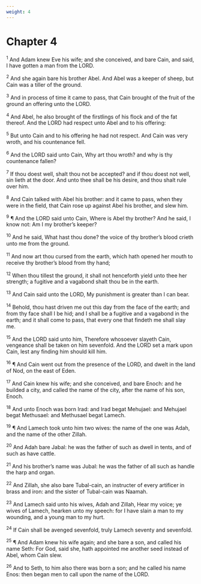 ```yaml
---
weight: 4
---
```


# Chapter 4

<sup>1</sup> And Adam knew Eve his wife; and she conceived, and bare Cain, and said, I have gotten a man from the LORD. 

<sup>2</sup> And she again bare his brother Abel. And Abel was a keeper of sheep, but Cain was a tiller of the ground. 

<sup>3</sup> And in process of time it came to pass, that Cain brought of the fruit of the ground an offering unto the LORD. 

<sup>4</sup> And Abel, he also brought of the firstlings of his flock and of the fat thereof. And the LORD had respect unto Abel and to his offering: 

<sup>5</sup> But unto Cain and to his offering he had not respect. And Cain was very wroth, and his countenance fell. 

<sup>6</sup> And the LORD said unto Cain, Why art thou wroth? and why is thy countenance fallen? 

<sup>7</sup> If thou doest well, shalt thou not be accepted? and if thou doest not well, sin lieth at the door. And unto thee shall be his desire, and thou shalt rule over him. 

<sup>8</sup> And Cain talked with Abel his brother: and it came to pass, when they were in the field, that Cain rose up against Abel his brother, and slew him. 

<sup>9</sup> ¶ And the LORD said unto Cain, Where is Abel thy brother? And he said, I know not: Am I my brother’s keeper? 

<sup>10</sup> And he said, What hast thou done? the voice of thy brother’s blood crieth unto me from the ground. 

<sup>11</sup> And now art thou cursed from the earth, which hath opened her mouth to receive thy brother’s blood from thy hand; 

<sup>12</sup> When thou tillest the ground, it shall not henceforth yield unto thee her strength; a fugitive and a vagabond shalt thou be in the earth. 

<sup>13</sup> And Cain said unto the LORD, My punishment is greater than I can bear. 

<sup>14</sup> Behold, thou hast driven me out this day from the face of the earth; and from thy face shall I be hid; and I shall be a fugitive and a vagabond in the earth; and it shall come to pass, that every one that findeth me shall slay me. 

<sup>15</sup> And the LORD said unto him, Therefore whosoever slayeth Cain, vengeance shall be taken on him sevenfold. And the LORD set a mark upon Cain, lest any finding him should kill him. 

<sup>16</sup> ¶ And Cain went out from the presence of the LORD, and dwelt in the land of Nod, on the east of Eden. 

<sup>17</sup> And Cain knew his wife; and she conceived, and bare Enoch: and he builded a city, and called the name of the city, after the name of his son, Enoch. 

<sup>18</sup> And unto Enoch was born Irad: and Irad begat Mehujael: and Mehujael begat Methusael: and Methusael begat Lamech. 

<sup>19</sup> ¶ And Lamech took unto him two wives: the name of the one was Adah, and the name of the other Zillah. 

<sup>20</sup> And Adah bare Jabal: he was the father of such as dwell in tents, and of such as have cattle. 

<sup>21</sup> And his brother’s name was Jubal: he was the father of all such as handle the harp and organ. 

<sup>22</sup> And Zillah, she also bare Tubal-cain, an instructer of every artificer in brass and iron: and the sister of Tubal-cain was Naamah. 

<sup>23</sup> And Lamech said unto his wives, Adah and Zillah, Hear my voice; ye wives of Lamech, hearken unto my speech: for I have slain a man to my wounding, and a young man to my hurt. 

<sup>24</sup> If Cain shall be avenged sevenfold, truly Lamech seventy and sevenfold. 

<sup>25</sup> ¶ And Adam knew his wife again; and she bare a son, and called his name Seth: For God, said she, hath appointed me another seed instead of Abel, whom Cain slew. 

<sup>26</sup> And to Seth, to him also there was born a son; and he called his name Enos: then began men to call upon the name of the LORD. 


